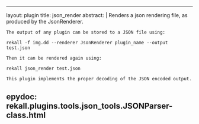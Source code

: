 
---
layout: plugin
title: json_render
abstract: |
    Renders a json rendering file, as produced by the JsonRenderer.

    The output of any plugin can be stored to a JSON file using:

    rekall -f img.dd --renderer JsonRenderer plugin_name --output test.json

    Then it can be rendered again using:

    rekall json_render test.json

    This plugin implements the proper decoding of the JSON encoded output.
    

epydoc: rekall.plugins.tools.json_tools.JSONParser-class.html
---
